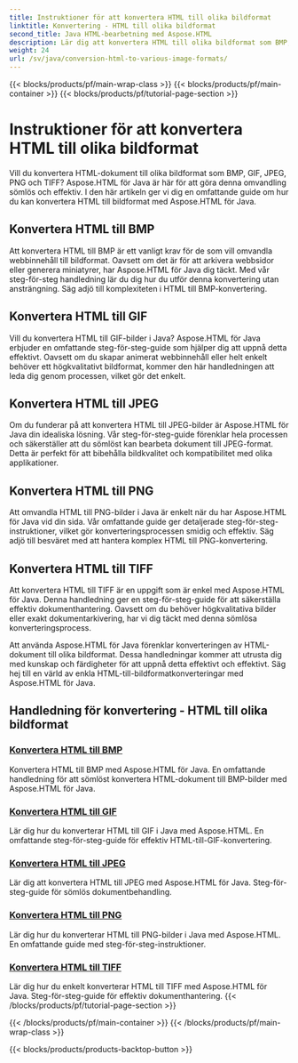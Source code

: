 ```yaml
---
title: Instruktioner för att konvertera HTML till olika bildformat
linktitle: Konvertering - HTML till olika bildformat
second_title: Java HTML-bearbetning med Aspose.HTML
description: Lär dig att konvertera HTML till olika bildformat som BMP, GIF, JPEG, PNG och TIFF med Aspose.HTML för Java. Denna omfattande handledning täcker effektiv dokumentbehandling.
weight: 24
url: /sv/java/conversion-html-to-various-image-formats/
---
```


{{< blocks/products/pf/main-wrap-class >}}
{{< blocks/products/pf/main-container >}}
{{< blocks/products/pf/tutorial-page-section >}}

# Instruktioner för att konvertera HTML till olika bildformat


Vill du konvertera HTML-dokument till olika bildformat som BMP, GIF, JPEG, PNG och TIFF? Aspose.HTML för Java är här för att göra denna omvandling sömlös och effektiv. I den här artikeln ger vi dig en omfattande guide om hur du kan konvertera HTML till bildformat med Aspose.HTML för Java. 

## Konvertera HTML till BMP

Att konvertera HTML till BMP är ett vanligt krav för de som vill omvandla webbinnehåll till bildformat. Oavsett om det är för att arkivera webbsidor eller generera miniatyrer, har Aspose.HTML för Java dig täckt. Med vår steg-för-steg handledning lär du dig hur du utför denna konvertering utan ansträngning. Säg adjö till komplexiteten i HTML till BMP-konvertering.

## Konvertera HTML till GIF

Vill du konvertera HTML till GIF-bilder i Java? Aspose.HTML för Java erbjuder en omfattande steg-för-steg-guide som hjälper dig att uppnå detta effektivt. Oavsett om du skapar animerat webbinnehåll eller helt enkelt behöver ett högkvalitativt bildformat, kommer den här handledningen att leda dig genom processen, vilket gör det enkelt.

## Konvertera HTML till JPEG

Om du funderar på att konvertera HTML till JPEG-bilder är Aspose.HTML för Java din idealiska lösning. Vår steg-för-steg-guide förenklar hela processen och säkerställer att du sömlöst kan bearbeta dokument till JPEG-format. Detta är perfekt för att bibehålla bildkvalitet och kompatibilitet med olika applikationer.

## Konvertera HTML till PNG

Att omvandla HTML till PNG-bilder i Java är enkelt när du har Aspose.HTML för Java vid din sida. Vår omfattande guide ger detaljerade steg-för-steg-instruktioner, vilket gör konverteringsprocessen smidig och effektiv. Säg adjö till besväret med att hantera komplex HTML till PNG-konvertering.

## Konvertera HTML till TIFF

Att konvertera HTML till TIFF är en uppgift som är enkel med Aspose.HTML för Java. Denna handledning ger en steg-för-steg-guide för att säkerställa effektiv dokumenthantering. Oavsett om du behöver högkvalitativa bilder eller exakt dokumentarkivering, har vi dig täckt med denna sömlösa konverteringsprocess.

Att använda Aspose.HTML för Java förenklar konverteringen av HTML-dokument till olika bildformat. Dessa handledningar kommer att utrusta dig med kunskap och färdigheter för att uppnå detta effektivt och effektivt. Säg hej till en värld av enkla HTML-till-bildformatkonverteringar med Aspose.HTML för Java.

## Handledning för konvertering - HTML till olika bildformat
### [Konvertera HTML till BMP](./convert-html-to-bmp/)
Konvertera HTML till BMP med Aspose.HTML för Java. En omfattande handledning för att sömlöst konvertera HTML-dokument till BMP-bilder med Aspose.HTML för Java.
### [Konvertera HTML till GIF](./convert-html-to-gif/)
Lär dig hur du konverterar HTML till GIF i Java med Aspose.HTML. En omfattande steg-för-steg-guide för effektiv HTML-till-GIF-konvertering.
### [Konvertera HTML till JPEG](./convert-html-to-jpeg/)
Lär dig att konvertera HTML till JPEG med Aspose.HTML för Java. Steg-för-steg-guide för sömlös dokumentbehandling.
### [Konvertera HTML till PNG](./convert-html-to-png/)
Lär dig hur du konverterar HTML till PNG-bilder i Java med Aspose.HTML. En omfattande guide med steg-för-steg-instruktioner.
### [Konvertera HTML till TIFF](./convert-html-to-tiff/)
Lär dig hur du enkelt konverterar HTML till TIFF med Aspose.HTML för Java. Steg-för-steg-guide för effektiv dokumenthantering.
{{< /blocks/products/pf/tutorial-page-section >}}

{{< /blocks/products/pf/main-container >}}
{{< /blocks/products/pf/main-wrap-class >}}

{{< blocks/products/products-backtop-button >}}
